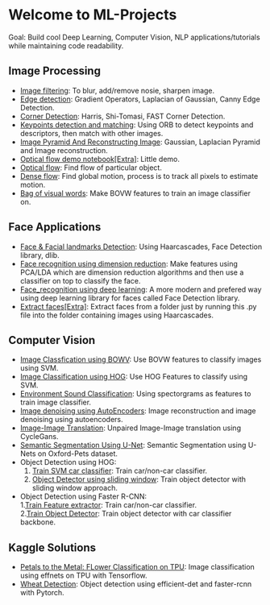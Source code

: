 # Welcome to ML-Projects
Goal: Build cool Deep Learning, Computer Vision, NLP applications/tutorials while maintaining code readability. 

## Image Processing
* [Image filtering](https://github.com/Anku5hk/The_ML_Workflow/blob/master/Image%20processing/Image_filtering.ipynb): To  blur, add/remove nosie, sharpen image.
* [Edge detection](https://github.com/Anku5hk/The_ML_Workflow/blob/master/Image%20processing/Edge_detection.ipynb): Gradient Operators, Laplacian of Gaussian, Canny Edge Detection.
* [Corner Detection](https://github.com/Anku5hk/The_ML_Workflow/blob/master/Image%20processing/Corner_Detection.ipynb): Harris, Shi-Tomasi, FAST Corner Detection.
* [Keypoints detection and matching](https://github.com/Anku5hk/The_ML_Workflow/blob/master/Image%20processing/Keypoints_detection_and_matching.ipynb): Using ORB to detect keypoints and descriptors, then match with other images.
* [Image Pyramid And Reconstructing Image](https://github.com/Anku5hk/The_ML_Workflow/blob/master/Image%20processing/Image_Pyramid_And_Reconstructing_Image.ipynb): Gaussian, Laplacian Pyramid and Image reconstruction.
* [Optical flow demo notebook[Extra]](https://github.com/Anku5hk/The_ML_Workflow/blob/master/Image%20processing/Optical_flow_demo.ipynb): Little demo.
* [Optical flow](https://github.com/Anku5hk/The_ML_Workflow/blob/master/Image%20processing/optical_flow.py): Find flow of particular object. 
* [Dense flow](https://github.com/Anku5hk/The_ML_Workflow/blob/master/Image%20processing/Dense_flow.py): Find global motion, process is to track all pixels to estimate motion.
* [Bag of visual words](https://github.com/Anku5hk/The_ML_Workflow/blob/master/Image%20processing/Bag_of_visual_words.ipynb): Make BOVW features to train an image classifier on.

## Face Applications
* [Face & Facial landmarks Detection](https://github.com/Anku5hk/The_ML_Workflow/blob/master/Face%20Recognition/Face_Detection_methods.ipynb): Using Haarcascades, Face Detection library, dlib.
* [Face recognition using dimension reduction](https://github.com/Anku5hk/The_ML_Workflow/blob/master/Face%20Recognition/Face_recognition_pca.ipynb): Make features using PCA/LDA which are dimension reduction algorithms and then use a classifier on top to classify the face.
* [Face_recognition using deep learning](https://github.com/Anku5hk/The_ML_Workflow/blob/master/Face%20Recognition/Face_recognition_deep_learning.ipynb): A more modern and prefered way using deep learning library for faces called Face Detection library.
* [Extract faces[Extra]](https://github.com/Anku5hk/The_ML_Workflow/blob/master/Image%20processing/extract_faces.py): Extract faces from a folder just by running this .py file into the folder containing images using Haarcascades.

## Computer Vision
* [Image Classfication using BOWV](https://github.com/Anku5hk/The_ML_Workflow/blob/master/Image%20processing/Image_Classfication_using_BOWV.ipynb): Use BOVW features to classify images using SVM.
* [Image Classification using HOG](https://github.com/Anku5hk/The_ML_Workflow/blob/master/Some_deep_learning/Image_Classification_Using_HOG%2BSVM.ipynb): Use HOG Features to classify using SVM.
* [Environment Sound Classification](https://github.com/Anku5hk/The_ML_Workflow/blob/master/Some_deep_learning/Environmental_Sound_Classification_PT.ipynb): Using spectorgrams as features to train image classifier.
* [Image denoising using AutoEncoders](https://github.com/Anku5hk/The_ML_Workflow/blob/master/Some_deep_learning/Auto_encoders_with_Pytroch.ipynb): Image reconstruction and image denoising using autoencoders.
* [Image-Image Translation](https://github.com/Anku5hk/The_ML_Workflow/blob/master/Some_deep_learning/Image_Image_Translation_using_CycleGans.ipynb): Unpaired Image-Image translation using CycleGans.
* [Semantic Segmentation Using U-Net](https://github.com/Anku5hk/The_ML_Workflow/blob/master/Some_deep_learning/Semantic_Segmentaion_Using_U_Net.ipynb): Semantic Segmentation using U-Nets on Oxford-Pets dataset.
* Object Detection using HOG:</br>
  1. [Train SVM car classifier](https://github.com/Anku5hk/ML-Projects/blob/master/Vehicle_Detection/Vehicle_Detector_Using_HOG.ipynb): Train car/non-car classifier.</br>
  2. [Object Detector using sliding window](https://github.com/Anku5hk/ML-Projects/blob/master/Vehicle_Detection/Vehicle_Detector_Using_HOG_2.ipynb): Train object detector with sliding window approach.</br>
* Object Detection using Faster R-CNN: </br>
  1.[Train Feature extractor](https://github.com/Anku5hk/The_ML_Workflow/blob/master/Some_deep_learning/Train_Feature_extractor.ipynb): Train car/non-car classifier. </br>
  2.[Train Object Detector](https://github.com/Anku5hk/The_ML_Workflow/blob/master/Some_deep_learning/Train_Object_Detector.ipynb): Train object detector with car classifier backbone.</br>

## Kaggle Solutions
* [Petals to the Metal: FLower Classification on TPU](https://github.com/Anku5hk/The_ML_Workflow/tree/master/Kaggle%20competitions%20solutions/Petals%20to%20the%20Metal_%20Flower%20Classification%20on%20TPU): Image classification using effnets on TPU with Tensorflow.
* [Wheat Detection](https://github.com/Anku5hk/The_ML_Workflow/tree/master/Kaggle%20competitions%20solutions/Wheat%20Detection): Object detection using efficient-det and faster-rcnn with Pytorch.

##
